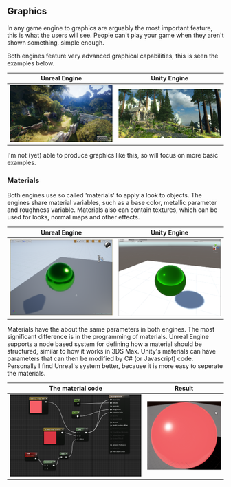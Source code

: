 ## Graphics

In any game engine to graphics are arguably the most important feature, this is what the users will see.
People can't play your game when they aren't shown something, simple enough.

Both engines feature very advanced graphical capabilities, this is seen the examples below.

Unreal Engine | Unity Engine
------------- | --------------
![Unreal Engine scene](./images/GraphicalExampleUnreal.png) | ![Unity Engine scene](./images/GraphicalExampleUnity.jpeg)

I'm not (yet) able to produce graphics like this, so will focus on more basic examples.

### Materials

Both engines use so called 'materials' to apply a look to objects. 
The engines share material variables, such as a base color, metallic parameter and roughness variable.
Materials also can contain textures, which can be used for looks, normal maps and other effects.

Unreal Engine | Unity Engine
------------- | --------------
![Unreal Engine scene](./images/UE4_Metallic.png) | ![Unity Engine scene](./images/Unity_Metallic.png)

Materials have the about the same parameters in both engines. 
The most significant difference is in the programming of materials.
Unreal Engine supports a node based system for defining how a material should be structured, similar to how it works in 3DS Max.
Unity's materials can have parameters that can then be modified by C# (or Javascript) code.
Personally I find Unreal's system better, because it is more easy to seperate the materials.

The material code | Result
----------------- | ---------------------
![Unreal engine material](./images/UE4_Material_Basic.png) | ![Material result](./images/UE4_pulse_material.gif)
